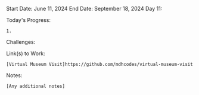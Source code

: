 Start Date: June 11, 2024
End Date: September 18, 2024
Day 11: 

Today's Progress:

    1.



Challenges:

    

Link(s) to Work:

    [Virtual Museum Visit]https://github.com/mdhcodes/virtual-museum-visit

Notes:

    [Any additional notes]